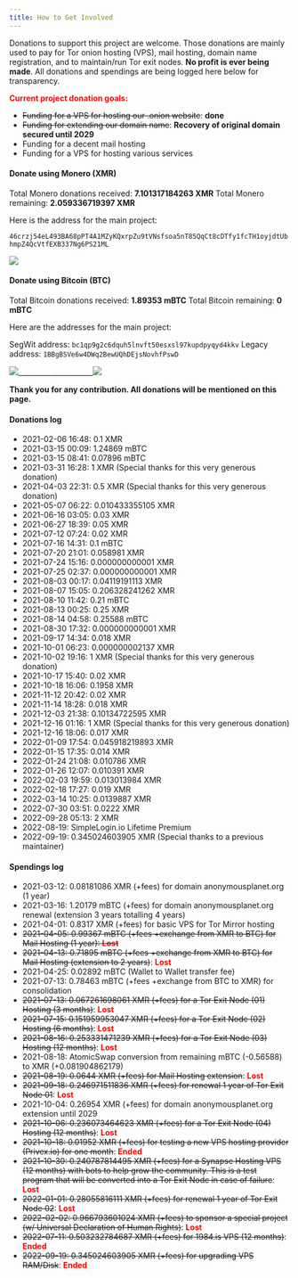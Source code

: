 ```yaml
---
title: How to Get Involved
---
```

Donations to support this project are welcome. Those donations are mainly used to pay for Tor onion hosting (VPS), mail hosting, domain name registration, and to maintain/run Tor exit nodes. **No profit is ever being made**. All donations and spendings are being logged here below for transparency.

<span style="color: red">**Current project donation goals:**</span>

- <del>Funding for a VPS for hosting our .onion website</del>: **done**
- <del>Funding for extending our domain name</del>: **Recovery of original domain secured until 2029**
- Funding for a decent mail hosting
- Funding for a VPS for hosting various services

#### Donate using Monero (XMR)

Total Monero donations received: **7.101317184263 XMR**
Total Monero remaining: **2.059336719397 XMR**

Here is the address for the main project:

```46crzj54eL493BA68pPT4A1MZyKQxrpZu9tVNsfsoa5nT85QqCt8cDTfy1fcTH1oyjdtUbhmpZ4QcVtfEXB337Ng6PS21ML```

![][1]

#### Donate using Bitcoin (BTC)

Total Bitcoin donations received: **1.89353 mBTC**
Total Bitcoin remaining: **0 mBTC**

Here are the addresses for the main project:

SegWit address: ```bc1qp9g2c6dquh5lnvft50esxsl97kupdpyqyd4kkv```
Legacy address: ```1BBgBSVe6w4DWq2BewUQhDEjsNovhfPswD```

![][2]_____________________![][3]


**Thank you for any contribution. All donations will be mentioned on this page.**

#### Donations log

- 2021-02-06 16:48: 0.1 XMR
- 2021-03-15 00:09: 1.24869 mBTC
- 2021-03-15 08:41: 0.07896 mBTC
- 2021-03-31 16:28: 1 XMR (Special thanks for this very generous donation)
- 2021-04-03 22:31: 0.5 XMR (Special thanks for this very generous donation)
- 2021-05-07 06:22: 0.010433355105 XMR
- 2021-06-16 03:05: 0.03 XMR
- 2021-06-27 18:39: 0.05 XMR
- 2021-07-12 07:24: 0.02 XMR
- 2021-07-16 14:31: 0.1 mBTC
- 2021-07-20 21:01: 0.058981 XMR
- 2021-07-24 15:16: 0.000000000001 XMR
- 2021-07-25 02:37: 0.000000000001 XMR
- 2021-08-03 00:17: 0.04119191113 XMR
- 2021-08-07 15:05: 0.206328241262 XMR
- 2021-08-10 11:42: 0.21 mBTC
- 2021-08-13 00:25: 0.25 XMR
- 2021-08-14 04:58: 0.25588 mBTC
- 2021-08-30 17:32: 0.000000000001 XMR
- 2021-09-17 14:34: 0.018 XMR
- 2021-10-01 06:23: 0.000000002137 XMR
- 2021-10-02 19:16: 1 XMR (Special thanks for this very generous donation)
- 2021-10-17 15:40: 0.02 XMR
- 2021-10-18 16:06: 0.1958 XMR
- 2021-11-12 20:42: 0.02 XMR
- 2021-11-14 18:28: 0.018 XMR
- 2021-12-03 21:38: 0.10134722595 XMR
- 2021-12-16 01:16: 1 XMR (Special thanks for this very generous donation)
- 2021-12-16 18:06: 0.017 XMR
- 2022-01-09 17:54: 0.045918219893 XMR
- 2022-01-15 17:35: 0.014 XMR
- 2022-01-24 21:08: 0.010786 XMR
- 2022-01-26 12:07: 0.010391 XMR
- 2022-02-03 19:59: 0.013013984 XMR
- 2022-02-18 17:27: 0.019 XMR
- 2022-03-14 10:25: 0.0139887 XMR
- 2022-07-30 03:51: 0.0222 XMR
- 2022-09-28 05:13: 2 XMR
- 2022-08-19: SimpleLogin.io Lifetime Premium
- 2022-09-19: 0.345024603905 XMR (Special thanks to a previous maintainer)

#### Spendings log

- 2021-03-12: 0.08181086 XMR (+fees) for domain anonymousplanet.org (1 year)
- 2021-03-16: 1.20179 mBTC (+fees) for domain anonymousplanet.org renewal (extension 3 years totalling 4 years)
- 2021-04-01: 0.8317 XMR (+fees) for basic VPS for Tor Mirror hosting
- <del>2021-04-05: 0.99367 mBTC (+fees +exchange from XMR to BTC) for Mail Hosting (1 year): <span style="color: red">**Lost**</span>
- <del>2021-04-13: 0.71895 mBTC (+fees +exchange from XMR to BTC) for Mail Hosting (extension to 2 years)</del>: <span style="color: red">**Lost**</span>
- 2021-04-25: 0.02892 mBTC (Wallet to Wallet transfer fee)
- 2021-07-13: 0.78463 mBTC (+fees +exchange from BTC to XMR) for consolidation
- <del>2021-07-13: 0.067261698061 XMR (+fees) for a Tor Exit Node (01) Hosting (3 months)</del>: <span style="color: red">**Lost**</span>
- <del>2021-07-15: 0.151959953047 XMR (+fees) for a Tor Exit Node (02) Hosting (6 months)</del>: <span style="color: red">**Lost**</span>
- <del>2021-08-16: 0.253331471239 XMR (+fees) for a Tor Exit Node (03) Hosting (12 months)</del>: <span style="color: red">**Lost**</span>
- 2021-08-18: AtomicSwap conversion from remaining mBTC (-0.56588) to XMR (+0.081904862179)
- <del>2021-08-19: 0.0644 XMR (+fees) for Mail Hosting extension</del>: <span style="color: red">**Lost**</span>
- <del>2021-09-18: 0.246971511836 XMR (+fees) for renewal 1 year of Tor Exit Node 01</del>: <span style="color: red">**Lost**</span>
- 2021-10-04: 0.26954 XMR (+fees) for domain anonymousplanet.org extension until 2029
- <del>2021-10-06: 0.236073464623 XMR (+fees) for a Tor Exit Node (04) Hosting (12 months)</del>: <span style="color: red">**Lost**</span>
- <del>2021-10-18: 0.01952 XMR (+fees) for testing a new VPS hosting provider (Privex.io) for one month</del>: <span style="color: red">**Ended**</span>
- <del>2021-10-30: 0.240787814495 XMR (+fees) for a Synapse Hosting VPS (12 months) with bots to help grow the community. This is a test program that will be converted into a Tor Exit Node in case of failure</del>: <span style="color: red">**Lost**</span>
- <del>2022-01-01: 0.28055816111 XMR (+fees) for renewal 1 year of Tor Exit Node 02</del>: <span style="color: red">**Lost**</span>
- <del>2022-02-02: 0.966793601024 XMR (+fees) to sponsor a special project (w/ Universal Declaration of Human Rights)</del>: <span style="color: red">**Lost**</span>
- <del>2022-07-11: 0.503232784687 XMR (+fees) for 1984.is VPS (12 months)</del>: <span style="color: red">**Ended**</span>
- <del>2022-09-19: 0.345024603905 XMR (+fees) for upgrading VPS RAM/Disk</del>: <span style="color: red">**Ended**</span>


[1]: ../media/monero.png
[2]: ../media/bitcoin-segwit.png
[3]: ../media/bitcoin-legacy.png
